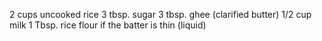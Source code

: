 2 cups uncooked rice
3 tbsp. sugar
3 tbsp. ghee (clarified butter)
1/2 cup milk
1 Tbsp. rice flour if the batter is thin (liquid)
